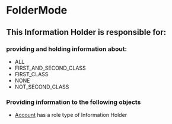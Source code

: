 # FolderMode
## This Information Holder is responsible for:
### providing and holding information about: 
* ALL
* FIRST_AND_SECOND_CLASS
* FIRST_CLASS
* NONE
* NOT_SECOND_CLASS
### Providing information to the following objects 
* [Account](../InformationHolders/Account.md) has a role type of Information Holder
